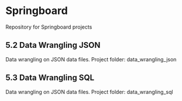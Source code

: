 # Springboard
Repository for Springboard projects

## 5.2 Data Wrangling JSON
Data wrangling on JSON data files.
Project folder: data_wrangling_json

## 5.3 Data Wrangling SQL
Data wrangling on JSON data files.
Project folder: data_wrangling_sql
